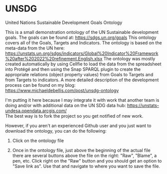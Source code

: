 # UNSDG
United Nations Sustainable Development Goals Ontology

This is a small demonstration ontology of the UN Sustainable development goals. The goals can be found at: https://sdgs.un.org/goals 
This ontology covers all of the Goals, Targets and Indicators. The ontology is based on the meta-data from the UN here: 
https://unstats.un.org/sdgs/indicators/Global%20Indicator%20Framework%20after%202022%20refinement.English.xlsx
The ontology was mostly created automatically by using Cellfie to load the data from the spreadsheet into Protégé and then using the Snap SPARQL plugin to create the appropriate relations (object property values) from Goals to Targets and from Targets to indicators. A more detailed description of the development process can be found on my blog: https://www.michaeldebellis.com/post/unsdg-ontology

I'm putting it here because I may integrate it with work that another team is doing and/or with additional data on the UN SDG data hub: https://unstats-undesa.opendata.arcgis.com/  
The best way is to fork the project so you get notified of new work. 

However, if you aren't an experienced Github user and you just want to download the ontology, you can do the following:

1) Click on the ontology file

2) Once in the ontology file, just above the beginning of the actual file there are several buttons above the file on the right: "Raw", "Blame", a pen, etc. Click right on the "Raw" button and you should get an option to "Save link as". Use that and navigate to where you want to save the file. 

